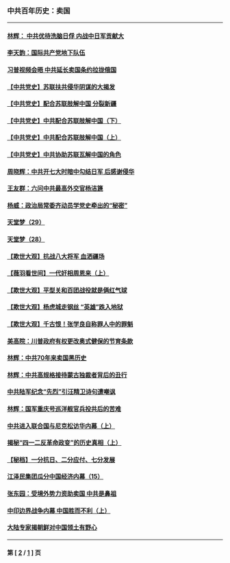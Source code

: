 ### 中共百年历史：卖国
---
#### [林辉： 中共优待洗脑日俘 内战中日军贡献大](../../pages/nf1176117/n13624644.md?07120430) 
#### [李天韵：国际共产党地下队伍](../../pages/nf1176117/n13611808.md?07120430) 
#### [习普视频会晤 中共延长卖国条约拉拢俄国](../../pages/nf1176117/n13060971.md?07120430) 
#### [【中共党史】苏联扶共侵华阴谋的大揭发](../../pages/nf1176117/n13056050.md?07120430) 
#### [【中共党史】配合苏联肢解中国 分裂新疆](../../pages/nf1176117/n13040700.md?07120430) 
#### [【中共党史】中共配合苏联肢解中国（下）](../../pages/nf1176117/n13035660.md?07120430) 
#### [【中共党史】中共配合苏联肢解中国（上）](../../pages/nf1176117/n13030262.md?07120430) 
#### [【中共党史】中共协助苏联瓦解中国的角色](../../pages/nf1176117/n13018109.md?07120430) 
#### [周晓辉：中共开七大时暗中勾结日军 后感谢侵华](../../pages/nf1176117/n12921960.md?07120430) 
#### [王友群：六问中共最高外交官杨洁篪](../../pages/nf1176117/n12836495.md?07120430) 
#### [杨威：政治局常委齐动员学党史牵出的“秘密”](../../pages/nf1176117/n12764642.md?07120430) 
#### [天堂梦（29）](../../pages/nf1176117/n12408465.md?07120430) 
#### [天堂梦（28）](../../pages/nf1176117/n12408309.md?07120430) 
#### [【欺世大观】抗战八大将军 血洒疆场](../../pages/nf1176117/n12357044.md?07120430) 
#### [【薇羽看世间】一代奸相周恩来（上）](../../pages/nf1176117/n12401109.md?07120430) 
#### [【欺世大观】平型关和百团战役就是俩红气球](../../pages/nf1176117/n12359157.md?07120430) 
#### [【欺世大观】杨虎城走钢丝 “英雄”跌入地狱](../../pages/nf1176117/n12358840.md?07120430) 
#### [【欺世大观】千古恨！张学良自称罪人中的罪魁](../../pages/nf1176117/n12358629.md?07120430) 
#### [美高院：川普政府有权更改奥式健保的节育条款](../../pages/nf1176117/n12242171.md?07120430) 
#### [林辉：中共70年来卖国黑历史](../../pages/nf1176117/n11552181.md?07120430) 
#### [林辉：中共高规格接待蒙古独裁者背后的丑行](../../pages/nf1176117/n11225005.md?07120430) 
#### [中共陆军纪念“先烈”引汪精卫诗句遭嘲讽](../../pages/nf1176117/n11153345.md?07120430) 
#### [林辉：国军重庆号巡洋舰官兵投共后的苦难](../../pages/nf1176117/n10997801.md?07120430) 
#### [中共进入联合国与尼克松访华内幕（上）](../../pages/nf1176117/n10138788.md?07120430) 
#### [揭秘“四一二反革命政变”的历史真相（上）](../../pages/nf1176117/n9996650.md?07120430) 
#### [【秘档】一分抗日、二分应付、七分发展](../../pages/nf1176117/n9331484.md?07120430) 
#### [江泽民集团瓜分中国经济内幕（15）](../../pages/nf1176117/n9268584.md?07120430) 
#### [张东园：受境外势力资助卖国 中共是鼻祖](../../pages/nf1176117/n9272480.md?07120430) 
#### [中印边界战争内幕 中国胜而不利（上）](../../pages/nf1176117/n9252458.md?07120430) 
#### [大陆专家揭朝鲜对中国领土有野心](../../pages/nf1176117/n9074056.md?07120430) 

---
#### 第 [ [2](./2.md?07120430) / [1](./1.md?07120430) ] 页

